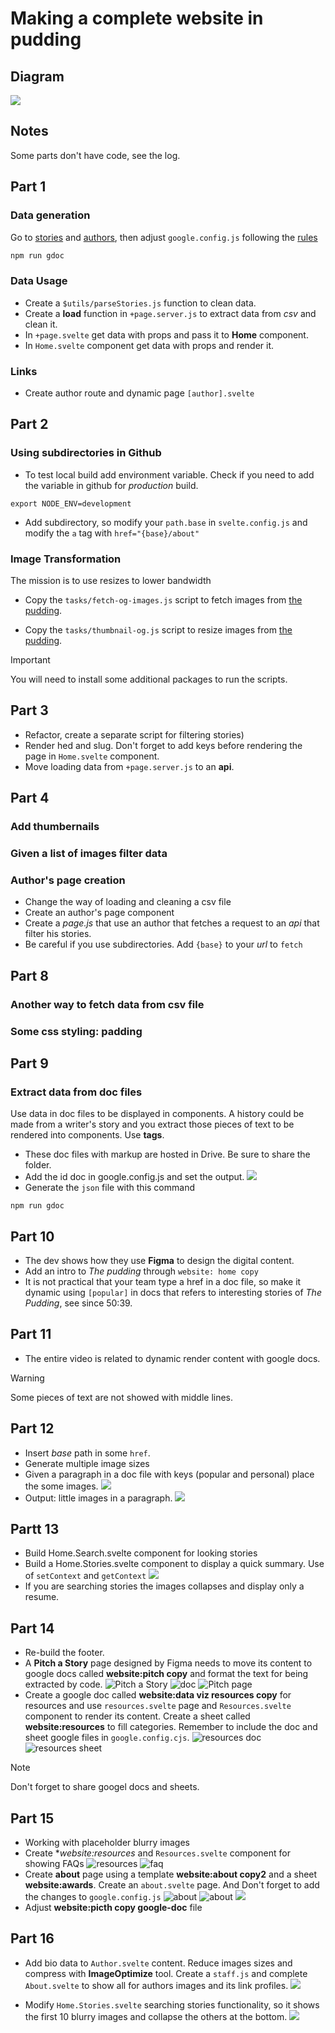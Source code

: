 # Making a complete website in pudding

## Diagram
![](/static/assets/diagram/pudding-template-drawio.svg)

## Notes
Some parts don't have code, see the log.

## Part 1
### Data generation
Go to [stories](https://docs.google.com/spreadsheets/d/1hIIwnbmcIpRlygNZNY6SAnKFzAI79QROcrCglQhoZyQ/edit?gid=0#gid=0) and [authors](https://docs.google.com/spreadsheets/d/1jFlS8Ghkat-h2W27Q2YfoXRV5RuNFY_ML6hiirMa6HM/edit?gid=0#gid=0), then adjust `google.config.js` following the [rules](https://github.com/the-pudding/svelte-starter#google-docs-and-sheets)

```zsh
npm run gdoc
```

### Data Usage
- Create a `$utils/parseStories.js` function to clean data.
- Create a **load** function in `+page.server.js` to extract data from *csv* and clean it. 
- In `+page.svelte` get data with props and pass it to **Home** component.
- In `Home.svelte` component get data with props and render it.

### Links
- Create author route and dynamic page `[author].svelte`

## Part 2
### Using subdirectories in Github
- To test local build add environment variable. Check if you need to add the variable in github for *production* build.
```zh
export NODE_ENV=development
```

- Add subdirectory, so modify your `path.base` in `svelte.config.js` and modify the `a` tag with `href="{base}/about"`

### Image Transformation
The mission is to use resizes to lower bandwidth

- Copy the `tasks/fetch-og-images.js` script to fetch images from [the pudding](https://github.com/the-pudding/website).

- Copy the `tasks/thumbnail-og.js` script to resize images from [the pudding](https://github.com/the-pudding/website).

> [!IMPORTANT]
> You will need to install some additional packages to run the scripts. 

## Part 3
- Refactor, create a separate script for filtering stories)
- Render hed and slug. Don't forget to add keys before rendering the page in `Home.svelte` component.
- Move loading data from `+page.server.js` to an **api**.

## Part 4
### Add thumbernails
### Given a list of images filter data
### Author's page creation
- Change the way of loading and cleaning a csv file
- Create an author's page component
- Create a *page.js* that use an author that fetches a request to an *api* that filter his stories.
- Be careful if you use subdirectories. Add `{base}` to your *url* to `fetch`

## Part 8
### Another way to fetch data from csv file
### Some css styling: padding

## Part 9
### Extract data from doc files 
Use data in doc files to be displayed in components. A history could be made from a writer's story and you extract those pieces of text to be rendered into components. Use **tags**.
- These doc files with markup are hosted in Drive. Be sure to share the folder.
- Add the id doc in google.config.js and set the output.
![](/static/documentation/google-doc-url.png)
- Generate the `json` file with this command
```zh
npm run gdoc
```

## Part 10
- The dev shows how they use **Figma** to design the digital content.
- Add an intro to *The pudding* through `website: home copy`
- It is not practical that your team type a href in a doc file, so make it dynamic using `[popular]` in docs that refers to interesting stories of *The Pudding*, see since 50:39.

## Part 11
- The entire video is related to dynamic render content with google docs.
> [!WARNING]
> Some pieces of text are not showed with middle lines.

## Part 12
- Insert *base* path in some `href`.
- Generate multiple image sizes
- Given a paragraph in a doc file with keys (popular and personal) place the some images.
![](/static/documentation/12-paragraph.png)
- Output: little images in a paragraph.
![](/static/documentation/little-images.png)

## Partt 13
- Build Home.Search.svelte component for looking stories
- Build a Home.Stories.svelte component to display a quick summary.
Use of `setContext` and `getContext`
![](/static/documentation/13-stories-card.png)
- If you are searching stories the images collapses and display only a resume.

## Part 14
- Re-build the footer.
- A **Pitch a Story** page designed by Figma needs to move its content to google docs called **website:pitch copy** and format the text for being extracted by code.
![Pitch a Story](/static/documentation/14-figma-design.png)
![doc](/static/documentation/14-doc.png)
![Pitch page](/static/documentation/14-pitch-deploy.gif)
- Create a google doc called **website:data viz resources copy** for resources and use `resources.svelte` page and `Resources.svelte` component to render its content. Create a sheet called **website:resources** to fill categories. Remember to include the doc and sheet google files in `google.config.cjs`.
![resources doc](/static/documentation/14-website-resources.png)
![resources sheet](/static/documentation/14-website-resources-sheet.png)

> [!NOTE]
> Don't forget to share googel docs and sheets.

## Part 15
- Working with placeholder blurry images
- Create **website:resources* and `Resources.svelte` component for showing FAQs
![resources](/static/documentation/15-resources-doc.png)
![faq](/static/documentation/15-faq.png)
- Create **about** page using a template **website:about copy2**  and a sheet **website:awards**. Create an `about.svelte` page. And Don't forget to add the changes
to `google.config.js`
![about](/static/documentation/15-about.png)
![about](/static/documentation/15-about-2.png)
![](/static/documentation/15-about-3.png)
- Adjust **website:picth copy google-doc** file

## Part 16
- Add bio data to `Author.svelte` content. Reduce images sizes and compress with **ImageOptimize** tool. Create a `staff.js` and complete `About.svelte` to show all for authors images and its link profiles.
![](/static/documentation/16-about-authors.gif)

- Modify `Home.Stories.svelte` searching stories functionality, so it shows the first 10 blurry images and collapse the others at the bottom.
![](/static/documentation/16-collapse-images.gif)






 
